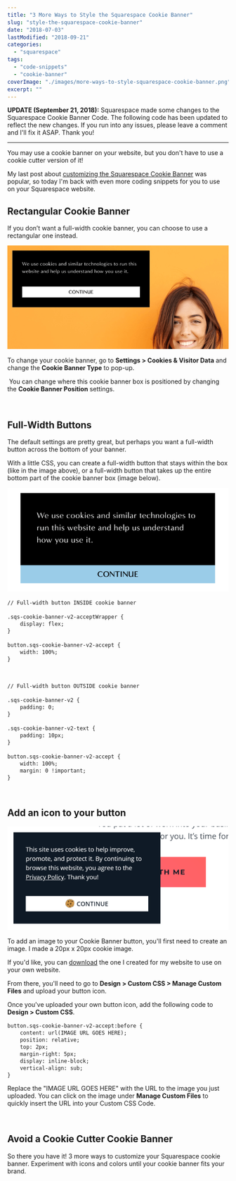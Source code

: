 ```yaml
---
title: "3 More Ways to Style the Squarespace Cookie Banner"
slug: "style-the-squarespace-cookie-banner"
date: "2018-07-03"
lastModified: "2018-09-21"
categories: 
  - "squarespace"
tags: 
  - "code-snippets"
  - "cookie-banner"
coverImage: "./images/more-ways-to-style-squarespace-cookie-banner.png"
excerpt: ""
---
```


**UPDATE (September 21, 2018):** Squarespace made some changes to the Squarespace Cookie Banner Code. The following code has been updated to reflect the new changes. If you run into any issues, please leave a comment and I'll fix it ASAP. Thank you!

* * *

You may use a cookie banner on your website, but you don't have to use a cookie cutter version of it!

My last post about [customizing the Squarespace Cookie Banner](/blog/how-to-customize-the-squarespace-cookie-banner) was popular, so today I'm back with even more coding snippets for you to use on your Squarespace website.


## Rectangular Cookie Banner

If you don’t want a full-width cookie banner, you can choose to use a rectangular one instead.

![ A simple cookie banner in the top-left corner of the website. ](./images/cookie-banner.png)

To change your cookie banner, go to **Settings > Cookies & Visitor Data** and change the **Cookie Banner Type** to pop-up.

 You can change where this cookie banner box is positioned by changing the **Cookie Banner Position** settings.

 

## Full-Width Buttons

The default settings are pretty great, but perhaps you want a full-width button across the bottom of your banner.

With a little CSS, you can create a full-width button that stays within the box (like in the image above), or a full-width button that takes up the entire bottom part of the cookie banner box (image below).

![ A cookie banner with a button that goes across the entire bottom of the banner. ](./images/full-width-button.png)

```less
// Full-width button INSIDE cookie banner

.sqs-cookie-banner-v2-acceptWrapper {
    display: flex;
}

button.sqs-cookie-banner-v2-accept {
    width: 100%;
}
```
 
```less
// Full-width button OUTSIDE cookie banner

.sqs-cookie-banner-v2 {
    padding: 0;
}

.sqs-cookie-banner-v2-text {
    padding: 10px;
}

button.sqs-cookie-banner-v2-accept {
    width: 100%;
    margin: 0 !important;
}
```
 

## Add an icon to your button

![ Cookie icon added to the Continue button on the cookie banner. ](./images/cookie-icon.png)

To add an image to your Cookie Banner button, you'll first need to create an image. I made a 20px x 20px cookie image.

If you'd like, you can [download](/downloads/cookie-small.png) the one I created for my website to use on your own website.

From there, you'll need to go to **Design > Custom CSS > Manage Custom Files** and upload your button icon.

Once you've uploaded your own button icon, add the following code to **Design > Custom CSS**.
```less
button.sqs-cookie-banner-v2-accept:before {
    content: url(IMAGE URL GOES HERE);
    position: relative;
    top: 2px;
    margin-right: 5px;
    display: inline-block;
    vertical-align: sub;
}
```
Replace the "IMAGE URL GOES HERE" with the URL to the image you just uploaded. You can click on the image under **Manage Custom Files** to quickly insert the URL into your Custom CSS Code.

 

## Avoid a Cookie Cutter Cookie Banner

So there you have it! 3 more ways to customize your Squarespace cookie banner. Experiment with icons and colors until your cookie banner fits your brand.